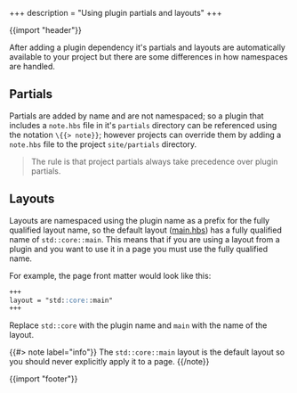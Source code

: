 +++
description = "Using plugin partials and layouts"
+++

{{import "header"}}

After adding a plugin dependency it's partials and layouts are automatically available to your project but there are some differences in how namespaces are handled.

## Partials

Partials are added by name and are not namespaced; so a plugin that includes a `note.hbs` file in it's `partials` directory can be referenced using the notation `\{{> note}}`; however projects can override them by adding a `note.hbs` file to the project `site/partials` directory.

> The rule is that project partials always take precedence over plugin partials.

## Layouts

Layouts are namespaced using the plugin name as a prefix for the fully qualified layout name, so the default layout ([main.hbs][]) has a fully qualified name of `std::core::main`. This means that if you are using a layout from a plugin and you want to use it in a page you must use the fully qualified name.

For example, the page front matter would look like this:

```markdown
+++
layout = "std::core::main"
+++
```

Replace `std::core` with the plugin name and `main` with the name of the layout.

{{#> note label="info"}}
The `std::core::main` layout is the default layout so you should never explicitly apply it to a page.
{{/note}}

{{import "footer"}}

[semver]: https://semver.org/
[main.hbs]: https://github.com/uwe-app/plugins/blob/master/std/core/layouts/main.hbs
